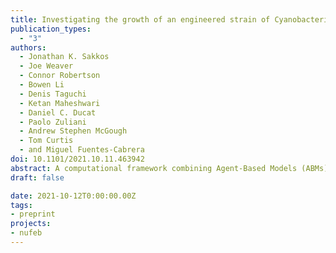 ```yaml
---
title: Investigating the growth of an engineered strain of Cyanobacteria with an Agent-Based Model and a Recurrent Neural Network
publication_types:
  - "3"
authors:
  - Jonathan K. Sakkos
  - Joe Weaver
  - Connor Robertson
  - Bowen Li
  - Denis Taguchi
  - Ketan Maheshwari
  - Daniel C. Ducat
  - Paolo Zuliani
  - Andrew Stephen McGough
  - Tom Curtis
  - and Miguel Fuentes-Cabrera
doi: 10.1101/2021.10.11.463942 
abstract: A computational framework combining Agent-Based Models (ABMs) and Deep Learning techniques was developed to help design microbial communities that convert light and CO2 into useful bioproducts. An ABM that accounts for CO2, light, sucrose export rate and cell-to-cell mechanical interactions was used to investigate the growth of an engineered sucrose-exporting strain of Synechococcus elongatus PCC 7942. The ABM simulations produced population curves and synthetic images of colony growth. The curves and the images were analyzed, and growth was correlated to nutrients availability and colonies’ initial spatial distribution. To speed up the ABM simulations, a metamodel based on a Recurrent Neural Network, RNN, was trained on the synthetic images of growth. This metamodel successfully reproduced the population curves and the images of growth at a lower computational cost. The computational framework presented here paves the road towards designing microbial communities containing sucrose-exporting Synechococcus elongatus PCC 7942 by exploring the solution space in silico first.
draft: false

date: 2021-10-12T0:00:00.00Z
tags:
- preprint
projects:
- nufeb
---
```

